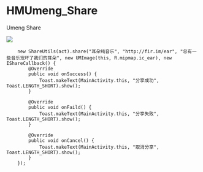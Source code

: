 # HMUmeng_Share
Umeng Share

[![](https://jitpack.io/v/bxcx/HMUmeng_Share.svg)](https://jitpack.io/#bxcx/HMUmeng_Share)


        new ShareUtils(act).share("耳朵纯音乐", "http://fir.im/ear", "总有一些音乐宠坏了我们的耳朵", new UMImage(this, R.mipmap.ic_ear), new IShareCallback() {
            @Override
            public void onSuccess() {
                Toast.makeText(MainActivity.this, "分享成功", Toast.LENGTH_SHORT).show();
            }

            @Override
            public void onFaild() {
                Toast.makeText(MainActivity.this, "分享失败", Toast.LENGTH_SHORT).show();
            }

            @Override
            public void onCancel() {
                Toast.makeText(MainActivity.this, "取消分享", Toast.LENGTH_SHORT).show();
            }
        });
